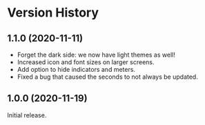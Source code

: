 # Version History

## 1.1.0 (2020-11-11)

* Forget the dark side: we now have light themes as well!
* Increased icon and font sizes on larger screens.
* Add option to hide indicators and meters.
* Fixed a bug that caused the seconds to not always be updated.

## 1.0.0 (2020-11-19)

Initial release.